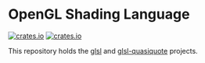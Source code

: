 # OpenGL Shading Language

[![crates.io](https://img.shields.io/crates/v/glsl.svg)](https://crates.io/crates/glsl)
[![crates.io](https://img.shields.io/crates/v/glsl-quasiquote.svg)](https://crates.io/crates/glsl-quasiquote)

This repository holds the [glsl] and [glsl-quasiquote] projects.

[glsl]: ./glsl
[glsl-quasiquote]: ./glsl-quasiquote
